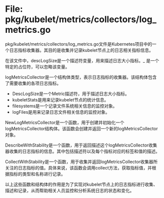 # File: pkg/kubelet/metrics/collectors/log_metrics.go

pkg/kubelet/metrics/collectors/log_metrics.go文件是Kubernetes项目中的一个日志指标收集器。其目的是收集并记录kubelet节点上的日志相关指标信息。

在该文件中，descLogSize是一个描述符变量，用来描述日志大小指标。_ 是一个特定的占位符，可以忽略该变量。

logMetricsCollector是一个结构体类型，表示日志指标的收集器。该结构体包含了需要收集的各项日志指标。

- DescLogSize是一个Metric描述符，用于描述日志大小指标。
- kubeletStats是用来记录kubelet节点的统计信息。
- filesystems是一个记录文件系统相关信息的监控对象。
- logFiles是用来记录日志文件相关信息的监控对象。

NewLogMetricsCollector是一个函数，用于创建并初始化一个logMetricsCollector结构体。该函数会创建并返回一个新的logMetricsCollector对象。

DescribeWithStability是一个函数，用于返回描述这个logMetricsCollector收集器收集的日志指标的信息。其中包括描述符以及每个指标对应的标签和值的描述。

CollectWithStability是一个函数，用于收集并返回logMetricsCollector收集器所关注的日志指标的值。具体来说，该函数会调用collect方法，获取指标值，并根据指标的类型和名称进行记录。

以上这些函数和结构体的作用是为了实现对kubelet节点上的日志指标进行收集、描述和记录，从而帮助相关人员监控和分析系统日志的状态和变化。

